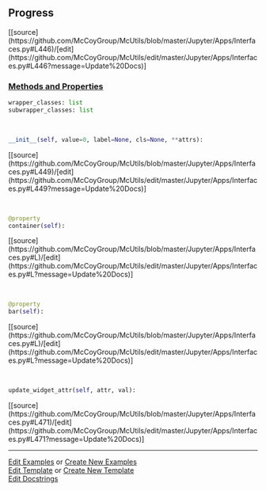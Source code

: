 ## <a id="McUtils.Jupyter.Apps.Interfaces.Progress">Progress</a> 
<div class="docs-source-link" markdown="1">
[[source](https://github.com/McCoyGroup/McUtils/blob/master/Jupyter/Apps/Interfaces.py#L446)/[edit](https://github.com/McCoyGroup/McUtils/edit/master/Jupyter/Apps/Interfaces.py#L446?message=Update%20Docs)]
</div>



<div class="collapsible-section">
 <div class="collapsible-section collapsible-section-header" markdown="1">
 
### <a class="collapse-link" data-toggle="collapse" href="#methods">Methods and Properties</a> <a class="float-right" data-toggle="collapse" href="#methods"><i class="fa fa-chevron-down"></i></a>

 </div>
 <div class="collapsible-section collapsible-section-body collapse" id="methods" markdown="1">

```python
wrapper_classes: list
subwrapper_classes: list
```
<a id="McUtils.Jupyter.Apps.Interfaces.Progress.__init__" class="docs-object-method">&nbsp;</a> 
```python
__init__(self, value=0, label=None, cls=None, **attrs): 
```
<div class="docs-source-link" markdown="1">
[[source](https://github.com/McCoyGroup/McUtils/blob/master/Jupyter/Apps/Interfaces.py#L449)/[edit](https://github.com/McCoyGroup/McUtils/edit/master/Jupyter/Apps/Interfaces.py#L449?message=Update%20Docs)]
</div>

<a id="McUtils.Jupyter.Apps.Interfaces.Progress.container" class="docs-object-method">&nbsp;</a> 
```python
@property
container(self): 
```
<div class="docs-source-link" markdown="1">
[[source](https://github.com/McCoyGroup/McUtils/blob/master/Jupyter/Apps/Interfaces.py#L)/[edit](https://github.com/McCoyGroup/McUtils/edit/master/Jupyter/Apps/Interfaces.py#L?message=Update%20Docs)]
</div>

<a id="McUtils.Jupyter.Apps.Interfaces.Progress.bar" class="docs-object-method">&nbsp;</a> 
```python
@property
bar(self): 
```
<div class="docs-source-link" markdown="1">
[[source](https://github.com/McCoyGroup/McUtils/blob/master/Jupyter/Apps/Interfaces.py#L)/[edit](https://github.com/McCoyGroup/McUtils/edit/master/Jupyter/Apps/Interfaces.py#L?message=Update%20Docs)]
</div>

<a id="McUtils.Jupyter.Apps.Interfaces.Progress.update_widget_attr" class="docs-object-method">&nbsp;</a> 
```python
update_widget_attr(self, attr, val): 
```
<div class="docs-source-link" markdown="1">
[[source](https://github.com/McCoyGroup/McUtils/blob/master/Jupyter/Apps/Interfaces.py#L471)/[edit](https://github.com/McCoyGroup/McUtils/edit/master/Jupyter/Apps/Interfaces.py#L471?message=Update%20Docs)]
</div>

 </div>
</div>




___

[Edit Examples](https://github.com/McCoyGroup/McUtils/edit/gh-pages/ci/examples/McUtils/Jupyter/Apps/Interfaces/Progress.md) or 
[Create New Examples](https://github.com/McCoyGroup/McUtils/new/gh-pages/?filename=ci/examples/McUtils/Jupyter/Apps/Interfaces/Progress.md) <br/>
[Edit Template](https://github.com/McCoyGroup/McUtils/edit/gh-pages/ci/docs/McUtils/Jupyter/Apps/Interfaces/Progress.md) or 
[Create New Template](https://github.com/McCoyGroup/McUtils/new/gh-pages/?filename=ci/docs/templates/McUtils/Jupyter/Apps/Interfaces/Progress.md) <br/>
[Edit Docstrings](https://github.com/McCoyGroup/McUtils/edit/master/Jupyter/Apps/Interfaces.py#L446?message=Update%20Docs)